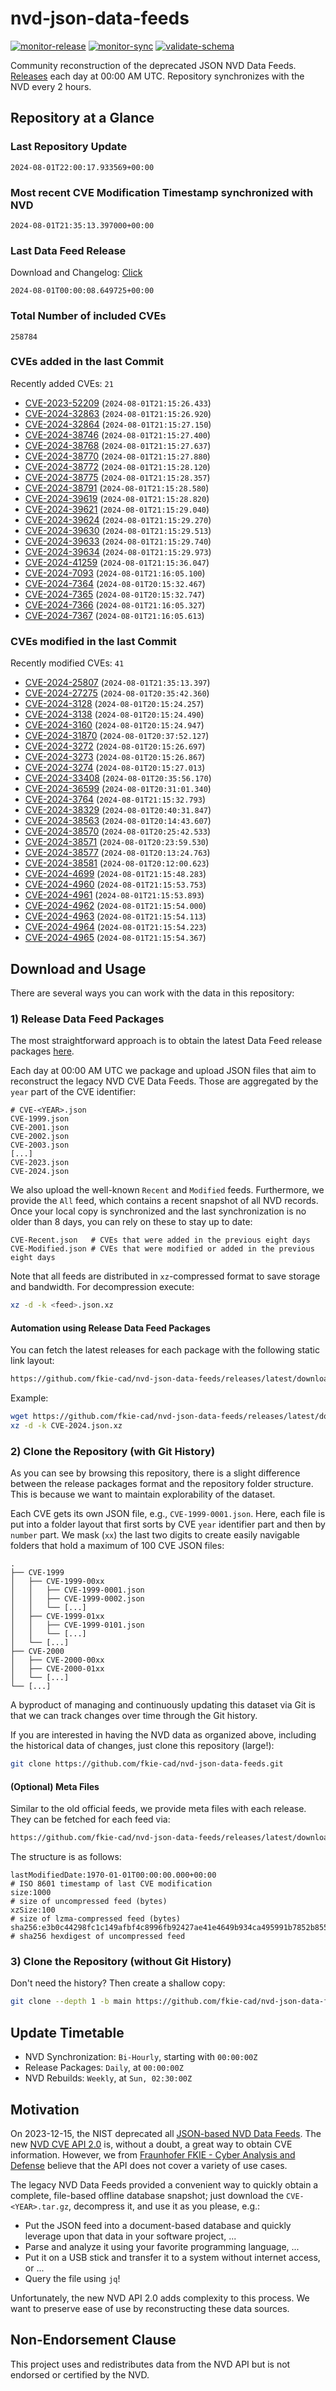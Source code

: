 # nvd-json-data-feeds

[![monitor-release](https://github.com/fkie-cad/nvd-json-data-feeds/actions/workflows/monitor_release.yml/badge.svg)](https://github.com/fkie-cad/nvd-json-data-feeds/actions/workflows/monitor_release.yml)
[![monitor-sync](https://github.com/fkie-cad/nvd-json-data-feeds/actions/workflows/monitor_sync.yml/badge.svg)](https://github.com/fkie-cad/nvd-json-data-feeds/actions/workflows/monitor_sync.yml)
[![validate-schema](https://github.com/fkie-cad/nvd-json-data-feeds/actions/workflows/validate_schema.yml/badge.svg)](https://github.com/fkie-cad/nvd-json-data-feeds/actions/workflows/validate_schema.yml)

Community reconstruction of the deprecated JSON NVD Data Feeds.
[Releases](https://github.com/fkie-cad/nvd-json-data-feeds/releases/latest) each day at 00:00 AM UTC.
Repository synchronizes with the NVD every 2 hours.

## Repository at a Glance

### Last Repository Update

```plain
2024-08-01T22:00:17.933569+00:00
```

### Most recent CVE Modification Timestamp synchronized with NVD

```plain
2024-08-01T21:35:13.397000+00:00
```

### Last Data Feed Release

Download and Changelog: [Click](https://github.com/fkie-cad/nvd-json-data-feeds/releases/latest)

```plain
2024-08-01T00:00:08.649725+00:00
```

### Total Number of included CVEs

```plain
258784
```

### CVEs added in the last Commit

Recently added CVEs: `21`

- [CVE-2023-52209](CVE-2023/CVE-2023-522xx/CVE-2023-52209.json) (`2024-08-01T21:15:26.433`)
- [CVE-2024-32863](CVE-2024/CVE-2024-328xx/CVE-2024-32863.json) (`2024-08-01T21:15:26.920`)
- [CVE-2024-32864](CVE-2024/CVE-2024-328xx/CVE-2024-32864.json) (`2024-08-01T21:15:27.150`)
- [CVE-2024-38746](CVE-2024/CVE-2024-387xx/CVE-2024-38746.json) (`2024-08-01T21:15:27.400`)
- [CVE-2024-38768](CVE-2024/CVE-2024-387xx/CVE-2024-38768.json) (`2024-08-01T21:15:27.637`)
- [CVE-2024-38770](CVE-2024/CVE-2024-387xx/CVE-2024-38770.json) (`2024-08-01T21:15:27.880`)
- [CVE-2024-38772](CVE-2024/CVE-2024-387xx/CVE-2024-38772.json) (`2024-08-01T21:15:28.120`)
- [CVE-2024-38775](CVE-2024/CVE-2024-387xx/CVE-2024-38775.json) (`2024-08-01T21:15:28.357`)
- [CVE-2024-38791](CVE-2024/CVE-2024-387xx/CVE-2024-38791.json) (`2024-08-01T21:15:28.580`)
- [CVE-2024-39619](CVE-2024/CVE-2024-396xx/CVE-2024-39619.json) (`2024-08-01T21:15:28.820`)
- [CVE-2024-39621](CVE-2024/CVE-2024-396xx/CVE-2024-39621.json) (`2024-08-01T21:15:29.040`)
- [CVE-2024-39624](CVE-2024/CVE-2024-396xx/CVE-2024-39624.json) (`2024-08-01T21:15:29.270`)
- [CVE-2024-39630](CVE-2024/CVE-2024-396xx/CVE-2024-39630.json) (`2024-08-01T21:15:29.513`)
- [CVE-2024-39633](CVE-2024/CVE-2024-396xx/CVE-2024-39633.json) (`2024-08-01T21:15:29.740`)
- [CVE-2024-39634](CVE-2024/CVE-2024-396xx/CVE-2024-39634.json) (`2024-08-01T21:15:29.973`)
- [CVE-2024-41259](CVE-2024/CVE-2024-412xx/CVE-2024-41259.json) (`2024-08-01T21:15:36.047`)
- [CVE-2024-7093](CVE-2024/CVE-2024-70xx/CVE-2024-7093.json) (`2024-08-01T21:16:05.100`)
- [CVE-2024-7364](CVE-2024/CVE-2024-73xx/CVE-2024-7364.json) (`2024-08-01T20:15:32.467`)
- [CVE-2024-7365](CVE-2024/CVE-2024-73xx/CVE-2024-7365.json) (`2024-08-01T20:15:32.747`)
- [CVE-2024-7366](CVE-2024/CVE-2024-73xx/CVE-2024-7366.json) (`2024-08-01T21:16:05.327`)
- [CVE-2024-7367](CVE-2024/CVE-2024-73xx/CVE-2024-7367.json) (`2024-08-01T21:16:05.613`)


### CVEs modified in the last Commit

Recently modified CVEs: `41`

- [CVE-2024-25807](CVE-2024/CVE-2024-258xx/CVE-2024-25807.json) (`2024-08-01T21:35:13.397`)
- [CVE-2024-27275](CVE-2024/CVE-2024-272xx/CVE-2024-27275.json) (`2024-08-01T20:35:42.360`)
- [CVE-2024-3128](CVE-2024/CVE-2024-31xx/CVE-2024-3128.json) (`2024-08-01T20:15:24.257`)
- [CVE-2024-3138](CVE-2024/CVE-2024-31xx/CVE-2024-3138.json) (`2024-08-01T20:15:24.490`)
- [CVE-2024-3160](CVE-2024/CVE-2024-31xx/CVE-2024-3160.json) (`2024-08-01T20:15:24.947`)
- [CVE-2024-31870](CVE-2024/CVE-2024-318xx/CVE-2024-31870.json) (`2024-08-01T20:37:52.127`)
- [CVE-2024-3272](CVE-2024/CVE-2024-32xx/CVE-2024-3272.json) (`2024-08-01T20:15:26.697`)
- [CVE-2024-3273](CVE-2024/CVE-2024-32xx/CVE-2024-3273.json) (`2024-08-01T20:15:26.867`)
- [CVE-2024-3274](CVE-2024/CVE-2024-32xx/CVE-2024-3274.json) (`2024-08-01T20:15:27.013`)
- [CVE-2024-33408](CVE-2024/CVE-2024-334xx/CVE-2024-33408.json) (`2024-08-01T20:35:56.170`)
- [CVE-2024-36599](CVE-2024/CVE-2024-365xx/CVE-2024-36599.json) (`2024-08-01T20:31:01.340`)
- [CVE-2024-3764](CVE-2024/CVE-2024-37xx/CVE-2024-3764.json) (`2024-08-01T21:15:32.793`)
- [CVE-2024-38329](CVE-2024/CVE-2024-383xx/CVE-2024-38329.json) (`2024-08-01T20:40:31.847`)
- [CVE-2024-38563](CVE-2024/CVE-2024-385xx/CVE-2024-38563.json) (`2024-08-01T20:14:43.607`)
- [CVE-2024-38570](CVE-2024/CVE-2024-385xx/CVE-2024-38570.json) (`2024-08-01T20:25:42.533`)
- [CVE-2024-38571](CVE-2024/CVE-2024-385xx/CVE-2024-38571.json) (`2024-08-01T20:23:59.530`)
- [CVE-2024-38577](CVE-2024/CVE-2024-385xx/CVE-2024-38577.json) (`2024-08-01T20:13:24.763`)
- [CVE-2024-38581](CVE-2024/CVE-2024-385xx/CVE-2024-38581.json) (`2024-08-01T20:12:00.623`)
- [CVE-2024-4699](CVE-2024/CVE-2024-46xx/CVE-2024-4699.json) (`2024-08-01T21:15:48.283`)
- [CVE-2024-4960](CVE-2024/CVE-2024-49xx/CVE-2024-4960.json) (`2024-08-01T21:15:53.753`)
- [CVE-2024-4961](CVE-2024/CVE-2024-49xx/CVE-2024-4961.json) (`2024-08-01T21:15:53.893`)
- [CVE-2024-4962](CVE-2024/CVE-2024-49xx/CVE-2024-4962.json) (`2024-08-01T21:15:54.000`)
- [CVE-2024-4963](CVE-2024/CVE-2024-49xx/CVE-2024-4963.json) (`2024-08-01T21:15:54.113`)
- [CVE-2024-4964](CVE-2024/CVE-2024-49xx/CVE-2024-4964.json) (`2024-08-01T21:15:54.223`)
- [CVE-2024-4965](CVE-2024/CVE-2024-49xx/CVE-2024-4965.json) (`2024-08-01T21:15:54.367`)


## Download and Usage

There are several ways you can work with the data in this repository:

### 1) Release Data Feed Packages

The most straightforward approach is to obtain the latest Data Feed release packages [here](https://github.com/fkie-cad/nvd-json-data-feeds/releases/latest).

Each day at 00:00 AM UTC we package and upload JSON files that aim to reconstruct the legacy NVD CVE Data Feeds.
Those are aggregated by the `year` part of the CVE identifier:

```
# CVE-<YEAR>.json
CVE-1999.json
CVE-2001.json
CVE-2002.json
CVE-2003.json
[...]
CVE-2023.json
CVE-2024.json
```

We also upload the well-known `Recent` and `Modified` feeds.
Furthermore, we provide the `All` feed, which contains a recent snapshot of all NVD records.
Once your local copy is synchronized and the last synchronization is no older than 8 days, you can rely on these to stay up to date:

```plain
CVE-Recent.json   # CVEs that were added in the previous eight days
CVE-Modified.json # CVEs that were modified or added in the previous eight days
```

Note that all feeds are distributed in `xz`-compressed format to save storage and bandwidth.
For decompression execute:

```sh
xz -d -k <feed>.json.xz
```

#### Automation using Release Data Feed Packages

You can fetch the latest releases for each package with the following static link layout:

```sh
https://github.com/fkie-cad/nvd-json-data-feeds/releases/latest/download/CVE-<YEAR>.json.xz
```

Example:

```sh
wget https://github.com/fkie-cad/nvd-json-data-feeds/releases/latest/download/CVE-2024.json.xz
xz -d -k CVE-2024.json.xz
```

### 2) Clone the Repository (with Git History)

As you can see by browsing this repository, there is a slight difference between the release packages format and the repository folder structure.
This is because we want to maintain explorability of the dataset.

Each CVE gets its own JSON file, e.g., `CVE-1999-0001.json`.
Here, each file is put into a folder layout that first sorts by CVE `year` identifier part and then by `number` part.
We mask (`xx`) the last two digits to create easily navigable folders that hold a maximum of 100 CVE JSON files:

```plain
.
├── CVE-1999
│   ├── CVE-1999-00xx
│   │   ├── CVE-1999-0001.json
│   │   ├── CVE-1999-0002.json
│   │   └── [...]
│   ├── CVE-1999-01xx
│   │   ├── CVE-1999-0101.json
│   │   └── [...]
│   └── [...]
├── CVE-2000
│   ├── CVE-2000-00xx
│   ├── CVE-2000-01xx
│   └── [...]
└── [...]
```

A byproduct of managing and continuously updating this dataset via Git is that we can track changes over time through the Git history.

If you are interested in having the NVD data as organized above, including the historical data of changes, just clone this repository (large!):

```sh
git clone https://github.com/fkie-cad/nvd-json-data-feeds.git
```

#### (Optional) Meta Files

Similar to the old official feeds, we provide meta files with each release. They can be fetched for each feed via:

```sh
https://github.com/fkie-cad/nvd-json-data-feeds/releases/latest/download/CVE-<YEAR>.meta
```

The structure is as follows:

```plain
lastModifiedDate:1970-01-01T00:00:00.000+00:00                          # ISO 8601 timestamp of last CVE modification
size:1000                                                               # size of uncompressed feed (bytes)
xzSize:100                                                              # size of lzma-compressed feed (bytes)
sha256:e3b0c44298fc1c149afbf4c8996fb92427ae41e4649b934ca495991b7852b855 # sha256 hexdigest of uncompressed feed
```

### 3) Clone the Repository (without Git History)

Don't need the history? Then create a shallow copy:

```sh
git clone --depth 1 -b main https://github.com/fkie-cad/nvd-json-data-feeds.git
```


## Update Timetable

* NVD Synchronization: `Bi-Hourly`, starting with `00:00:00Z`
* Release Packages: `Daily`, at `00:00:00Z`
* NVD Rebuilds: `Weekly`, at `Sun, 02:30:00Z`


## Motivation

On 2023-12-15, the NIST deprecated all [JSON-based NVD Data Feeds](https://nvd.nist.gov/vuln/data-feeds#divRetirementBanner-1).
The new [NVD CVE API 2.0](https://nvd.nist.gov/developers/vulnerabilities) is, without a doubt, a great way to obtain CVE information.
However, we from [Fraunhofer FKIE - Cyber Analysis and Defense](https://www.fkie.fraunhofer.de/en/departments/cad.html) believe that the API does not cover a variety of use cases.

The legacy NVD Data Feeds provided a convenient way to quickly obtain a complete, file-based offline database snapshot; just download the `CVE-<YEAR>.tar.gz`, decompress it, and use it as you please, e.g.:

- Put the JSON feed into a document-based database and quickly leverage upon that data in your software project, ...
- Parse and analyze it using your favorite programming language, ...
- Put it on a USB stick and transfer it to a system without internet access, or ...
- Query the file using `jq`!

Unfortunately, the new NVD API 2.0 adds complexity to this process.
We want to preserve ease of use by reconstructing these data sources.

## Non-Endorsement Clause

This project uses and redistributes data from the NVD API but is not endorsed or certified by the NVD.
